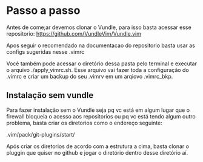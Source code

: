 # Passo a passo

Antes de come;ar devemos clonar o Vundle, para isso basta acessar esse repositorio:
https://github.com/VundleVim/Vundle.vim

Apos seguir o recomendado na documentacao do repositorio basta usar as configs sugeridas nesse .vimrc

Você também pode acessar o diretório dessa pasta pelo terminal e executar o
arquivo ./apply_vimrc.sh. Esse arquivo vai fazer toda a configuração do .vimrc e
criar um backup do seu .vimrv em um arqiovo .vimrc_bkp.

## Instalação sem vundle

Para fazer instalação sem o Vundle seja pq vc está em algum lugar que o firewall bloqueia o acesso aos repositorios ou pq vc está tendo algum outro problema, basta criar os diretorios como o endereço seguinte:

.vim/pack/git-plugins/start/

Após criar os diretorios de acordo com a estrutura a cima, basta clonar o pluggin que quiser no github e jogar o diretório dentro desse diretório aí.
